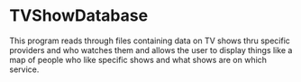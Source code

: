 # TVShowDatabase
This program reads through files containing data on TV shows thru specific providers and who watches them and allows the user to display things like a map of people who like specific shows and what shows are on which service.
